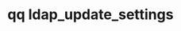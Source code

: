 ---
category: ldap
command: ldap_update_settings
optional_options:
- alternate: []
  help: Enable or disable the use of standalone LDAP.
  name: --use-ldap
  required: false
- alternate: []
  help: 'LDAP URI used to bind. Example: ldap://ldap-server.example.com'
  name: --bind-uri
  required: false
- alternate: []
  help: 'Base DNs (Distinguished Names). Example: dc=account,dc=example,dc=com'
  name: --base-dn
  required: false
- alternate: []
  help: Binding users's DN.
  name: --bind-username
  required: false
- alternate: []
  help: Password for simple authentication against LDAP server.
  name: --bind-password
  required: false
- alternate: []
  help: If true, LDAP connection must be encrypted using TLS.
  name: --encrypt-connection
  required: false
- alternate: []
  help: Use the standard schema defined in RFC2307. Cannot be combined with any custom
    schema arguments.
  name: --rfc2307
  required: false
- alternate: []
  help: The attribute on a group object which contains references to the members in
    that group.
  name: --custom-group-member-attribute
  required: false
- alternate: []
  help: The attribute on a user that the value of the group_member_attribute on a
    group refers to.
  name: --custom-user-group-identifier-attribute
  required: false
- alternate: []
  help: The attribute on a user that identifies their login name.
  name: --custom-login-name-attribute
  required: false
- alternate: []
  help: The attribute on a group that identifies their name.
  name: --custom-group-name-attribute
  required: false
- alternate: []
  help: The class of user objects.
  name: --custom-user-object-class
  required: false
- alternate: []
  help: The class of group objects.
  name: --custom-group-object-class
  required: false
- alternate: []
  help: The attribute on a user that identifies their uid number.
  name: --custom-uid-number-attribute
  required: false
- alternate: []
  help: The attribute on an object that identifies their gid number.
  name: --custom-gid-number-attribute
  required: false
permalink: /qq-cli-command-guide/ldap/ldap_update_settings.html
positional_options: []
sidebar: qq_cli_command_reference_sidebar
summary: This section explains how to use the <code>qq ldap_update_settings</code>
  command.
synopsis: Update settings for LDAP interaction
title: qq ldap_update_settings
usage: "qq ldap_update_settings [-h] [--use-ldap {true,false}] [--bind-uri BIND_URI]\
  \ [--base-dn BASE_DN] [--bind-username BIND_USERNAME] [--bind-password BIND_PASSWORD]\n\
  \    [--encrypt-connection {true,false}] [--rfc2307] [--custom-group-member-attribute\
  \ CUSTOM_GROUP_MEMBER_ATTRIBUTE]\n    [--custom-user-group-identifier-attribute\
  \ CUSTOM_USER_GROUP_IDENTIFIER_ATTRIBUTE] [--custom-login-name-attribute CUSTOM_LOGIN_NAME_ATTRIBUTE]\n\
  \    [--custom-group-name-attribute CUSTOM_GROUP_NAME_ATTRIBUTE] [--custom-user-object-class\
  \ CUSTOM_USER_OBJECT_CLASS]\n    [--custom-group-object-class CUSTOM_GROUP_OBJECT_CLASS]\
  \ [--custom-uid-number-attribute CUSTOM_UID_NUMBER_ATTRIBUTE]\n    [--custom-gid-number-attribute\
  \ CUSTOM_GID_NUMBER_ATTRIBUTE]"
zendesk_source: qq CLI Command Guide

---